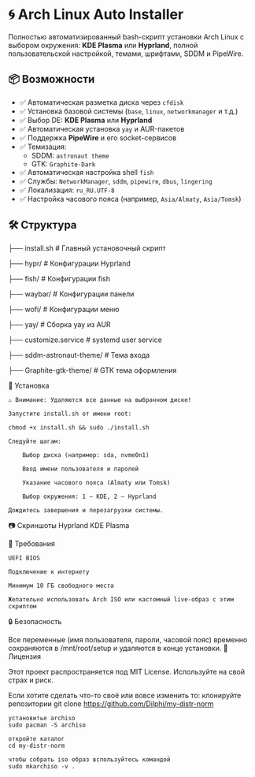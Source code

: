 # 🌀 Arch Linux Auto Installer

Полностью автоматизированный bash-скрипт установки Arch Linux с выбором окружения: **KDE Plasma** или **Hyprland**, полной пользовательской настройкой, темами, шрифтами, SDDM и PipeWire.

## 📦 Возможности

- ✅ Автоматическая разметка диска через `cfdisk`
- ✅ Установка базовой системы (`base`, `linux`, `networkmanager` и т.д.)
- ✅ Выбор DE: **KDE Plasma** или **Hyprland**
- ✅ Автоматическая установка `yay` и AUR-пакетов
- ✅ Поддержка **PipeWire** и его socket-сервисов
- ✅ Темизация:
  - SDDM: `astronaut theme`
  - GTK: `Graphite-Dark`
- ✅ Автоматическая настройка shell `fish`
- ✅ Службы: `NetworkManager`, `sddm`, `pipewire`, `dbus`, `lingering`
- ✅ Локализация: `ru_RU.UTF-8`
- ✅ Настройка часового пояса (например, `Asia/Almaty`, `Asia/Tomsk`)

## 🛠 Структура


├── install.sh                 # Главный установочный скрипт

├── hypr/                     # Конфигурации Hyprland

├── fish/                     # Конфигурации fish

├── waybar/                   # Конфигурации панели

├── wofi/                     # Конфигурации меню

├── yay/                      # Сборка yay из AUR

├── customize.service         # systemd user service

├── sddm-astronaut-theme/     # Тема входа

├── Graphite-gtk-theme/       # GTK тема оформления

🚀 Установка

    ⚠️ Внимание: Удаляются все данные на выбранном диске!

    Запустите install.sh от имени root:

    chmod +x install.sh && sudo ./install.sh

    Следуйте шагам:

        Выбор диска (например: sda, nvme0n1)

        Ввод имени пользователя и паролей

        Указание часового пояса (Almaty или Tomsk)

        Выбор окружения: 1 — KDE, 2 — Hyprland

    Дождитесь завершения и перезагрузки системы.

📷 Скриншоты
Hyprland	KDE Plasma

🧠 Требования

    UEFI BIOS

    Подключение к интернету

    Минимум 10 ГБ свободного места

    Желательно использовать Arch ISO или кастомный live-образ с этим скриптом

🔒 Безопасность

Все переменные (имя пользователя, пароли, часовой пояс) временно сохраняются в /mnt/root/setup и удаляются в конце установки.
📜 Лицензия

Этот проект распространяется под MIT License. Используйте на свой страх и риск.


Если хотите сделать что-то своё или вовсе изменить то:
    клонируйте репозитории
    git clone https://github.com/Dilphi/my-distr-norm

    установитье archiso
    sudo pacman -S archiso

    откройте каталог
    cd my-distr-norm

    чтобы собрать iso образ вспользуйтесь командой
    sudo mkarchiso -v .
